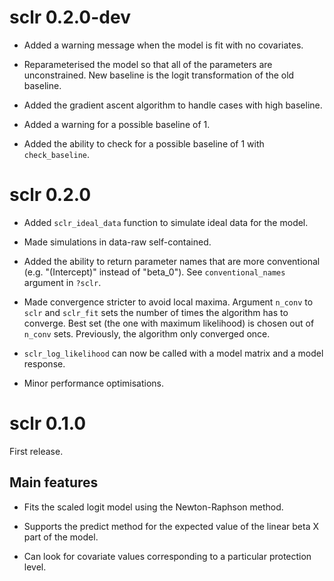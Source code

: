 # sclr 0.2.0-dev

- Added a warning message when the model is fit with no covariates.

- Reparameterised the model so that all of the parameters are unconstrained.
New baseline is the logit transformation of the old baseline.

- Added the gradient ascent algorithm to handle cases with high baseline.

- Added a warning for a possible baseline of 1.

- Added the ability to check for a possible baseline of 1 with `check_baseline`.

# sclr 0.2.0

- Added `sclr_ideal_data` function to simulate ideal data for the model.

- Made simulations in data-raw self-contained.

- Added the ability to return parameter names that are more conventional (e.g.
"(Intercept)" instead of "beta_0"). See `conventional_names` argument in
`?sclr`.

- Made convergence stricter to avoid local maxima. Argument `n_conv` to `sclr`
and `sclr_fit` sets the number of times the algorithm has to converge. Best set
(the one with maximum likelihood) is chosen out of `n_conv` sets. Previously,
the algorithm only converged once.

- `sclr_log_likelihood` can now be called with a model matrix and a model response.

- Minor performance optimisations.

# sclr 0.1.0

First release.

## Main features

- Fits the scaled logit model using the Newton-Raphson method.

- Supports the predict method for the expected value of the linear beta X part
of the model.

- Can look for covariate values corresponding to a particular protection level.